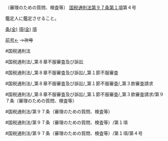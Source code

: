 （審理のための質問、検査等）
[国税通則法第９７条第１項](国税通則法＿＿＿＿＿第９７条第１項)第４号

鑑定人に鑑定させること。

[条(全)](国税通則法＿＿＿＿＿第９７条_.md)    [項(全)](国税通則法＿＿＿＿＿第９７条第１項_.md)    [項](国税通則法＿＿＿＿＿第９７条第１項.md)

[前号←](国税通則法＿＿＿＿＿第９７条第１項第３号.md)  ~~→次号~~

#国税通則法

#国税通則法/_第８章不服審査及び訴訟

#国税通則法/_第８章不服審査及び訴訟/_第１節不服審査

#国税通則法/_第８章不服審査及び訴訟/_第１節不服審査/_第３款審査請求

#国税通則法/_第８章不服審査及び訴訟/_第１節不服審査/_第３款審査請求/第９７条（審理のための質問、検査等）

#国税通則法/第９７条（審理のための質問、検査等）

#国税通則法/第９７条（審理のための質問、検査等）/第１項

#国税通則法/第９７条（審理のための質問、検査等）/第１項/第４号

